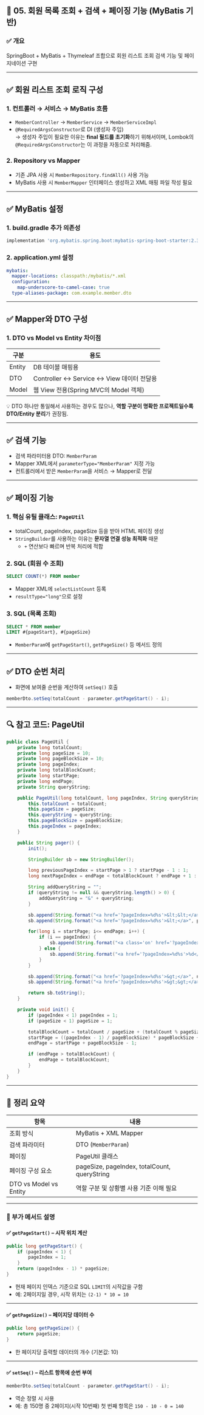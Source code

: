 ## 📁 05. 회원 목록 조회 + 검색 + 페이징 기능 (MyBatis 기반)

### ✅ 개요
SpringBoot + MyBatis + Thymeleaf 조합으로 회원 리스트 조회
검색 기능 및 페이지네이션 구현

---

## ✅ 회원 리스트 조회 로직 구성

### 1. 컨트롤러 → 서비스 → MyBatis 흐름
- `MemberController` → `MemberService` → `MemberServiceImpl`
- `@RequiredArgsConstructor`로 DI (생성자 주입)  
  → 생성자 주입이 필요한 이유는 **final 필드를 초기화**하기 위해서이며, Lombok의 `@RequiredArgsConstructor`는 이 과정을 자동으로 처리해줌.

### 2. Repository vs Mapper
- 기존 JPA 사용 시 `MemberRepository.findAll()` 사용 가능
- MyBatis 사용 시 `MemberMapper` 인터페이스 생성하고 XML 매핑 파일 작성 필요

---

## ✅ MyBatis 설정

### 1. build.gradle 추가 의존성
```groovy
implementation 'org.mybatis.spring.boot:mybatis-spring-boot-starter:2.3.0'
```

### 2. application.yml 설정
```yaml
mybatis:
  mapper-locations: classpath:/mybatis/*.xml
  configuration:
    map-underscore-to-camel-case: true
  type-aliases-package: com.example.member.dto
```

---

## ✅ Mapper와 DTO 구성

### 1. DTO vs Model vs Entity 차이점
| 구분 | 용도 |
|------|------|
| Entity | DB 테이블 매핑용 |
| DTO | Controller ↔ Service ↔ View 데이터 전달용 |
| Model | 웹 View 전용(Spring MVC의 Model 객체) |

💡 DTO 하나만 통일해서 사용하는 경우도 많으나, **역할 구분이 명확한 프로젝트일수록 DTO/Entity 분리**가 권장됨.

---

## ✅ 검색 기능

- 검색 파라미터용 DTO: `MemberParam`
- Mapper XML에서 `parameterType="MemberParam"` 지정 가능
- 컨트롤러에서 받은 `MemberParam`을 서비스 → Mapper로 전달

---

## ✅ 페이징 기능

### 1. 핵심 유틸 클래스: `PageUtil`

- totalCount, pageIndex, pageSize 등을 받아 HTML 페이징 생성
- `StringBuilder`를 사용하는 이유는 **문자열 연결 성능 최적화** 때문
    - `+` 연산보다 빠르며 반복 처리에 적합

### 2. SQL (회원 수 조회)
```sql
SELECT COUNT(*) FROM member
```

- Mapper XML에 `selectListCount` 등록
- `resultType="long"`으로 설정

### 3. SQL (목록 조회)
```sql
SELECT * FROM member
LIMIT #{pageStart}, #{pageSize}
```

- `MemberParam`에 `getPageStart()`, `getPageSize()` 등 메서드 정의

---

## ✅ DTO 순번 처리

- 화면에 보여줄 순번을 계산하여 `setSeq()` 호출
```java
memberDto.setSeq(totalCount - parameter.getPageStart() - i);
```

---

## 🔍 참고 코드: PageUtil

```java
public class PageUtil {
    private long totalCount;
    private long pageSize = 10;
    private long pageBlockSize = 10;
    private long pageIndex;
    private long totalBlockCount;
    private long startPage;
    private long endPage;
    private String queryString;

    public PageUtil(long totalCount, long pageIndex, String queryString, long pageSize, long pageBlockSize) {
        this.totalCount = totalCount;
        this.pageSize = pageSize;
        this.queryString = queryString;
        this.pageBlockSize = pageBlockSize;
        this.pageIndex = pageIndex;
    }

    public String pager() {
        init();

        StringBuilder sb = new StringBuilder();

        long previousPageIndex = startPage > 1 ? startPage - 1 : 1;
        long nextPageIndex = endPage < totalBlockCount ? endPage + 1 : totalBlockCount;

        String addQueryString = "";
        if (queryString != null && queryString.length() > 0) {
            addQueryString = "&" + queryString;
        }

        sb.append(String.format("<a href='?pageIndex=%d%s'>&lt;&lt;</a>", 1, addQueryString));
        sb.append(String.format("<a href='?pageIndex=%d%s'>&lt;</a>", previousPageIndex, addQueryString));

        for(long i = startPage; i<= endPage; i++) {
            if (i == pageIndex) {
                sb.append(String.format("<a class='on' href='?pageIndex=%d%s'>%d</a>", i, addQueryString, i));
            } else {
                sb.append(String.format("<a href='?pageIndex=%d%s'>%d</a>", i, addQueryString, i));
            }
        }

        sb.append(String.format("<a href='?pageIndex=%d%s'>&gt;</a>", nextPageIndex, addQueryString));
        sb.append(String.format("<a href='?pageIndex=%d%s'>&gt;&gt;</a>", totalBlockCount, addQueryString));

        return sb.toString();
    }

    private void init() {
        if (pageIndex < 1) pageIndex = 1;
        if (pageSize < 1) pageSize = 1;

        totalBlockCount = totalCount / pageSize + (totalCount % pageSize > 0 ? 1 : 0);
        startPage = ((pageIndex - 1) / pageBlockSize) * pageBlockSize + 1;
        endPage = startPage + pageBlockSize - 1;

        if (endPage > totalBlockCount) {
            endPage = totalBlockCount;
        }
    }
}
```

---

## 📝 정리 요약

| 항목 | 내용 |
|------|------|
| 조회 방식 | MyBatis + XML Mapper |
| 검색 파라미터 | DTO (`MemberParam`) |
| 페이징 | PageUtil 클래스 |
| 페이징 구성 요소 | pageSize, pageIndex, totalCount, queryString |
| DTO vs Model vs Entity | 역할 구분 및 상황별 사용 기준 이해 필요 |

---

### 📌 부가 메서드 설명

#### ✅ `getPageStart()` – 시작 위치 계산

```java
public long getPageStart() {
    if (pageIndex < 1) {
        pageIndex = 1;
    }
    return (pageIndex - 1) * pageSize;
}
```

- 현재 페이지 인덱스 기준으로 SQL `LIMIT`의 시작값을 구함
- 예: 2페이지일 경우, 시작 위치는 `(2-1) * 10 = 10`

---

#### ✅ `getPageSize()` – 페이지당 데이터 수

```java
public long getPageSize() {
    return pageSize;
}
```

- 한 페이지당 출력할 데이터의 개수 (기본값: 10)

---

#### ✅ `setSeq()` – 리스트 항목에 순번 부여

```java
memberDto.setSeq(totalCount - parameter.getPageStart() - i);
```

- 역순 정렬 시 사용
- 예: 총 150명 중 2페이지(시작 10번째) 첫 번째 항목은 `150 - 10 - 0 = 140`

